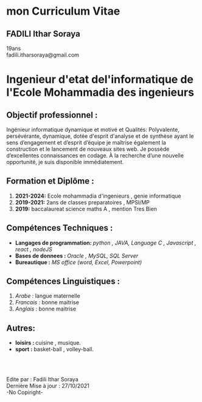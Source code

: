 <!DOCTYPE html>
<html>
    <head> 
        <title> Curriculum Vitae </title>
        <meta charset= "utf-8">   
    </head>
    <body>
        <h1> mon Curriculum Vitae</h1>
         <p> <h2> <strong> FADILI Ithar Soraya  </strong>  </h2>
          19ans <br>
          fadili.itharsoraya@gmail.com
        </p>  
        <h1> Ingenieur d'etat del'informatique de l'Ecole Mohammadia des ingenieurs </h1>
        <aside>
        <h2> Objectif professionnel : </h2>
        <p> Ingénieur informatique dynamique et motivé et Qualités: Polyvalente, persévérante, dynamique,
            dotée d'esprit d'analyse et de synthèse ayant le sens d’engagement et d’esprit d’équipe je 
            maîtrise également la construction et le lancement de nouveaux sites web. Je possède d’excellentes connaissances en codage.
             À la recherche d’une nouvelle opportunité, je suis disponible immédiatement.</p>
        </aside>
        <section>
        <h2> Formation et Diplôme :</h2>  
        <ol>
            <li> <strong > 2021-2024:</strong> Ecole mohammadia d'ingenieurs , genie informatique </li>
            <li> <strong > 2019-2021:</strong> 2ans de classes preparatoires , MPSI/MP </li>
            <li> <strong > 2019:</strong> baccalaureat science maths A , mention Tres Bien </li> 
        </ol>
        </section> 
        <section> 
        <h2>Compétences Techniques : </h2> 
        <ul>
            <li> <strong> Langages de programmation: </strong> <em> python , JAVA, Language C , Javascript , react , nodeJS </em> </li>
            <li><strong> Bases de donnees : </strong><em> Oracle , MySQL, SQL Server </em></li> 
            <li> <strong> Bureautique :</strong> <em> MS office (word, Excel, Powerpoint) </em></li>
        </ul>
        </section>
        <section>
        <h2> Compétences Linguistiques :</h2>
        <ol>
            <li> <em>Arabe :</em> langue maternelle </li>
            <li> <em> Francais :</em> bonne maitrise </li>
            <li> <em> Anglais : </em> bonne maitrise </li>
        </ol>
        </section>
        <section>
        <h2> Autres: </h2>
        <ul>
            <li> <strong >loisirs : </strong> cuisine , musique. </li>
            <li> <strong >sport :</strong> basket-ball , volley-ball.</li>
        </ul>
        <br>
        <br>
        </section>
        <footer> 
        <p>
             Edite par : Fadili Ithar Soraya  <br>
             Dernière Mise à jour : 27/10/2021<br>
             -No Copiright- 
        </p>
        </footer>
    </body>
</html>

   
